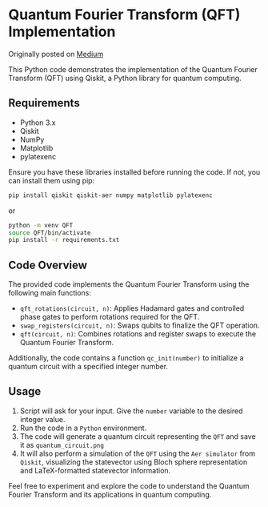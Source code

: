 # Quantum Fourier Transform (QFT) Implementation

Originally posted on [Medium](https://medium.com/@marcell.ujlaki/exploring-quantum-computing-demystifying-quantum-fourier-transformations-unveiling-the-math-with-5d74f3f8025f 'Exploring Quantum Computing: Demystifying Quantum Fourier Transformations: Unveiling the Math with Qiskit')

This Python code demonstrates the implementation of the Quantum Fourier Transform (QFT) using Qiskit, a Python library for quantum computing.

## Requirements

- Python 3.x
- Qiskit
- NumPy
- Matplotlib
- pylatexenc

Ensure you have these libraries installed before running the code. If not, you can install them using pip:

```bash
pip install qiskit qiskit-aer numpy matplotlib pylatexenc
```

or

```bash
python -m venv QFT
source QFT/bin/activate
pip install -r requirements.txt
```

## Code Overview

The provided code implements the Quantum Fourier Transform using the following main functions:

- `qft_rotations(circuit, n)`: Applies Hadamard gates and controlled phase gates to perform rotations required for the QFT.
- `swap_registers(circuit, n)`: Swaps qubits to finalize the QFT operation.
- `qft(circuit, n)`: Combines rotations and register swaps to execute the Quantum Fourier Transform.

Additionally, the code contains a function `qc_init(number)` to initialize a quantum circuit with a specified integer number.

## Usage

1. Script will ask for your input. Give the `number` variable to the desired integer value.
2. Run the code in a `Python` environment.
3. The code will generate a quantum circuit representing the `QFT` and save it as `quantum_circuit.png`
4. It will also perform a simulation of the `QFT` using the `Aer simulator` from `Qiskit`, visualizing the statevector using Bloch sphere representation and LaTeX-formatted statevector information.

Feel free to experiment and explore the code to understand the Quantum Fourier Transform and its applications in quantum computing.
